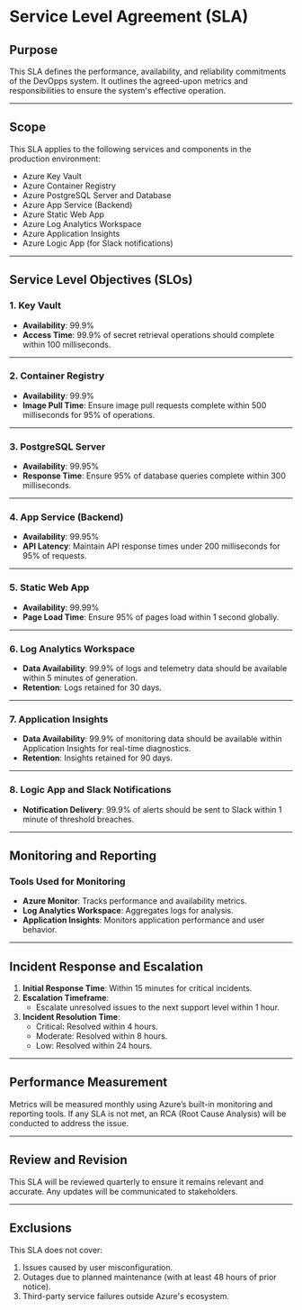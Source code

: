 # Service Level Agreement (SLA) 

## **Purpose**
This SLA defines the performance, availability, and reliability commitments of the DevOpps system. It outlines the agreed-upon metrics and responsibilities to ensure the system's effective operation.

---

## **Scope**
This SLA applies to the following services and components in the production environment:
- Azure Key Vault
- Azure Container Registry
- Azure PostgreSQL Server and Database
- Azure App Service (Backend)
- Azure Static Web App
- Azure Log Analytics Workspace
- Azure Application Insights
- Azure Logic App (for Slack notifications)

---

## **Service Level Objectives (SLOs)**

### **1. Key Vault**
- **Availability**: 99.9%
- **Access Time**: 99.9% of secret retrieval operations should complete within 100 milliseconds.

---

### **2. Container Registry**
- **Availability**: 99.9%
- **Image Pull Time**: Ensure image pull requests complete within 500 milliseconds for 95% of operations.

---

### **3. PostgreSQL Server**
- **Availability**: 99.95%
- **Response Time**: Ensure 95% of database queries complete within 300 milliseconds.

---

### **4. App Service (Backend)**
- **Availability**: 99.95%
- **API Latency**: Maintain API response times under 200 milliseconds for 95% of requests.

---

### **5. Static Web App**
- **Availability**: 99.99%
- **Page Load Time**: Ensure 95% of pages load within 1 second globally.

---

### **6. Log Analytics Workspace**
- **Data Availability**: 99.9% of logs and telemetry data should be available within 5 minutes of generation.
- **Retention**: Logs retained for 30 days.

---

### **7. Application Insights**
- **Data Availability**: 99.9% of monitoring data should be available within Application Insights for real-time diagnostics.
- **Retention**: Insights retained for 90 days.

---

### **8. Logic App and Slack Notifications**
- **Notification Delivery**: 99.9% of alerts should be sent to Slack within 1 minute of threshold breaches.

---

## **Monitoring and Reporting**
### **Tools Used for Monitoring**
- **Azure Monitor**: Tracks performance and availability metrics.
- **Log Analytics Workspace**: Aggregates logs for analysis.
- **Application Insights**: Monitors application performance and user behavior.

---

## **Incident Response and Escalation**
1. **Initial Response Time**: Within 15 minutes for critical incidents.
2. **Escalation Timeframe**:
   - Escalate unresolved issues to the next support level within 1 hour.
3. **Incident Resolution Time**:
   - Critical: Resolved within 4 hours.
   - Moderate: Resolved within 8 hours.
   - Low: Resolved within 24 hours.

---

## **Performance Measurement**
Metrics will be measured monthly using Azure’s built-in monitoring and reporting tools. If any SLA is not met, an RCA (Root Cause Analysis) will be conducted to address the issue.

---

## **Review and Revision**
This SLA will be reviewed quarterly to ensure it remains relevant and accurate. Any updates will be communicated to stakeholders.

---

## **Exclusions**
This SLA does not cover:
1. Issues caused by user misconfiguration.
2. Outages due to planned maintenance (with at least 48 hours of prior notice).
3. Third-party service failures outside Azure's ecosystem.
